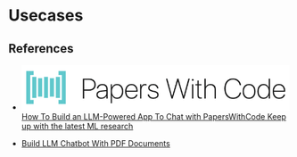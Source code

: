 # Usecases



## References

- [ ![alt text](image.png) How To Build an LLM-Powered App To Chat with PapersWithCode Keep up with the latest ML research](https://medium.com/towards-data-science/how-to-build-an-llm-powered-app-to-chat-with-paperswithcode-09ddd9ee753a)

- [Build LLM Chatbot With PDF Documents](https://medium.com/datadriveninvestor/build-llm-chatbot-with-pdf-documents-4086a238b2db)